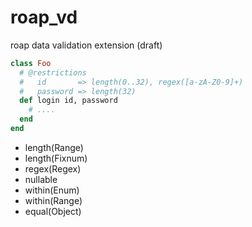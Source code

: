 # roap_vd
roap data validation extension (draft)

```rb
class Foo
  # @restrictions
  #   id       => length(0..32), regex([a-zA-Z0-9]+)
  #   password => length(32)
  def login id, password
    # ....
  end
end
```

* length(Range)
* length(Fixnum)
* regex(Regex)
* nullable
* within(Enum)
* within(Range)
* equal(Object)
